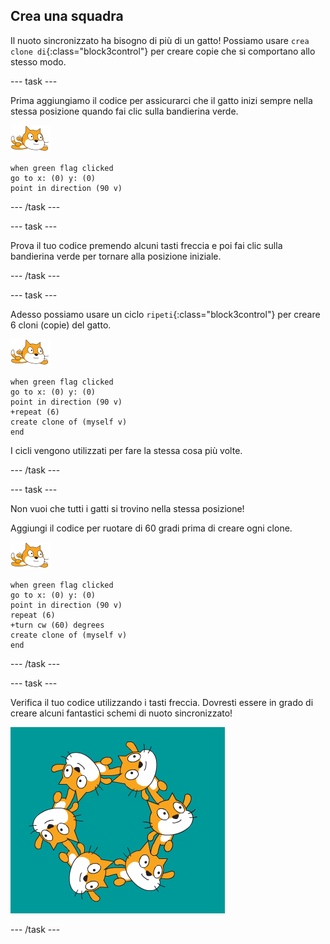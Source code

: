 ## Crea una squadra

Il nuoto sincronizzato ha bisogno di più di un gatto! Possiamo usare `crea clone di`{:class="block3control"} per creare copie che si comportano allo stesso modo.

--- task ---

Prima aggiungiamo il codice per assicurarci che il gatto inizi sempre nella stessa posizione quando fai clic sulla bandierina verde.

![nuotatore sprite](images/swimmer-sprite.png)

```blocks3
when green flag clicked
go to x: (0) y: (0)
point in direction (90 v)
```

--- /task ---

--- task ---

Prova il tuo codice premendo alcuni tasti freccia e poi fai clic sulla bandierina verde per tornare alla posizione iniziale.

--- /task ---

--- task ---

Adesso possiamo usare un ciclo `ripeti`{:class="block3control"} per creare 6 cloni (copie) del gatto.

![nuotatore sprite](images/swimmer-sprite.png)

```blocks3
when green flag clicked
go to x: (0) y: (0)
point in direction (90 v)
+repeat (6)
create clone of (myself v)
end
```

I cicli vengono utilizzati per fare la stessa cosa più volte.

--- /task ---

--- task ---

Non vuoi che tutti i gatti si trovino nella stessa posizione!

Aggiungi il codice per ruotare di 60 gradi prima di creare ogni clone.

![nuotatore sprite](images/swimmer-sprite.png)

```blocks3
when green flag clicked
go to x: (0) y: (0)
point in direction (90 v)
repeat (6)
+turn cw (60) degrees
create clone of (myself v)
end
```

--- /task ---

--- task ---

 Verifica il tuo codice utilizzando i tasti freccia. Dovresti essere in grado di creare alcuni fantastici schemi di nuoto sincronizzato!

![6 gatti sprite tutti in diverse posizioni e rotazioni](images/swim-test-clones.png)

--- /task ---
